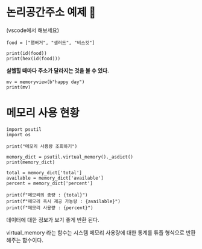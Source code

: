 # 논리공간주소 예제 💎

(vscode에서 해보세요)

    food = ["햄버거", "샐러드", "비스킷"]

    print(id(food))
    print(hex(id(food)))

**실헬힐 때마다 주소가 달라지는 것을 볼 수 있다.**

    mv = memoryview(b"happy day")
    print(mv)


# 메모리 사용 현황 

    import psutil
    import os

    print("메모리 사용량 조회하기")

    memory_dict = psutil.virtual_memory()._asdict()
    print(memory_dict)

    total = memory_dict['total']
    available = memory_dict['available']
    percent = memory_dict['percent']

    print(f"메모리의 총량 : {total}")
    print(f"메모리 즉시 제공 가능량 : {available}")
    print(f"메모리 사용량 : {percent}")
    

데이터에 대한 정보가 보기 좋게 반환 된다. 

virtual_memory 라는 함수는 시스템 메모리 사용량에 대한 통계를 튜플 형식으로 반환해주는 함수이다.